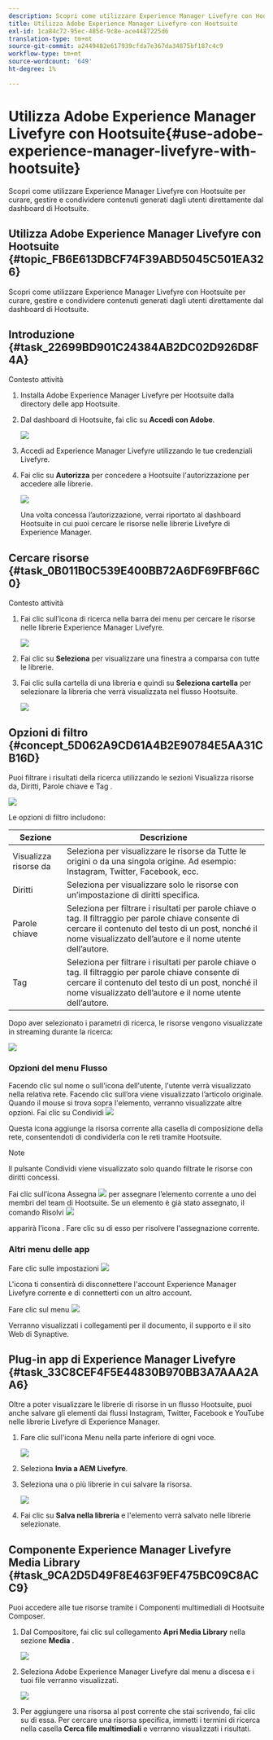 ```yaml
---
description: Scopri come utilizzare Experience Manager Livefyre con Hootsuite per curare, gestire e condividere contenuti generati dagli utenti direttamente dal dashboard di Hootsuite.
title: Utilizza Adobe Experience Manager Livefyre con Hootsuite
exl-id: 1ca84c72-95ec-485d-9c8e-ace4487225d6
translation-type: tm+mt
source-git-commit: a2449482e617939cfda7e367da34875bf187c4c9
workflow-type: tm+mt
source-wordcount: '649'
ht-degree: 1%

---
```


# Utilizza Adobe Experience Manager Livefyre con Hootsuite{#use-adobe-experience-manager-livefyre-with-hootsuite}

Scopri come utilizzare Experience Manager Livefyre con Hootsuite per curare, gestire e condividere contenuti generati dagli utenti direttamente dal dashboard di Hootsuite.

## Utilizza Adobe Experience Manager Livefyre con Hootsuite {#topic_FB6E613DBCF74F39ABD5045C501EA326}

Scopri come utilizzare Experience Manager Livefyre con Hootsuite per curare, gestire e condividere contenuti generati dagli utenti direttamente dal dashboard di Hootsuite.

## Introduzione {#task_22699BD901C24384AB2DC02D926D8F4A}

Contesto attività

1. Installa Adobe Experience Manager Livefyre per Hootsuite dalla directory delle app Hootsuite.

1. Dal dashboard di Hootsuite, fai clic su **Accedi con Adobe**.

   ![](assets/hootsuite-login.png)

1. Accedi ad Experience Manager Livefyre utilizzando le tue credenziali Livefyre.
1. Fai clic su **Autorizza** per concedere a Hootsuite l&#39;autorizzazione per accedere alle librerie.

   ![](assets/hootsuite-authorize.png)

   Una volta concessa l’autorizzazione, verrai riportato al dashboard Hootsuite in cui puoi cercare le risorse nelle librerie Livefyre di Experience Manager.

## Cercare risorse {#task_0B011B0C539E400BB72A6DF69FBF66C0}

Contesto attività

1. Fai clic sull’icona di ricerca nella barra dei menu per cercare le risorse nelle librerie Experience Manager Livefyre.

   ![](assets/hootsuite-search.png)

1. Fai clic su **Seleziona** per visualizzare una finestra a comparsa con tutte le librerie.
1. Fai clic sulla cartella di una libreria e quindi su **Seleziona cartella** per selezionare la libreria che verrà visualizzata nel flusso Hootsuite.

   ![](assets/hootsuite-select.png)

## Opzioni di filtro {#concept_5D062A9CD61A4B2E90784E5AA31CB16D}

Puoi filtrare i risultati della ricerca utilizzando le sezioni Visualizza risorse da, Diritti, Parole chiave e Tag .

![](assets/hootsuite-filters.png)

Le opzioni di filtro includono:

| Sezione | Descrizione |
|--- |--- |
| Visualizza risorse da | Seleziona per visualizzare le risorse da Tutte le origini o da una singola origine. Ad esempio: Instagram, Twitter, Facebook, ecc. |
| Diritti | Seleziona per visualizzare solo le risorse con un’impostazione di diritti specifica. |
| Parole chiave | Seleziona per filtrare i risultati per parole chiave o tag. Il filtraggio per parole chiave consente di cercare il contenuto del testo di un post, nonché il nome visualizzato dell’autore e il nome utente dell’autore. |
| Tag | Seleziona per filtrare i risultati per parole chiave o tag. Il filtraggio per parole chiave consente di cercare il contenuto del testo di un post, nonché il nome visualizzato dell’autore e il nome utente dell’autore. |

Dopo aver selezionato i parametri di ricerca, le risorse vengono visualizzate in streaming durante la ricerca:

![](assets/hootsuite-stream.png)

### Opzioni del menu Flusso

Facendo clic sul nome o sull&#39;icona dell&#39;utente, l&#39;utente verrà visualizzato nella relativa rete. Facendo clic sull’ora viene visualizzato l’articolo originale. Quando il mouse si trova sopra l&#39;elemento, verranno visualizzate altre opzioni. Fai clic su Condividi ![](assets/share.png)

Questa icona aggiunge la risorsa corrente alla casella di composizione della rete, consentendoti di condividerla con le reti tramite Hootsuite.

>[!NOTE]
>
>Il pulsante Condividi viene visualizzato solo quando filtrate le risorse con diritti concessi.

Fai clic sull’icona Assegna ![](assets/assign.png) per assegnare l’elemento corrente a uno dei membri del team di Hootsuite. Se un elemento è già stato assegnato, il comando Risolvi ![](assets/resolve.png)

apparirà l’icona . Fare clic su di esso per risolvere l&#39;assegnazione corrente.

### Altri menu delle app

Fare clic sulle impostazioni ![](assets/settings.png)

L&#39;icona ti consentirà di disconnettere l&#39;account Experience Manager Livefyre corrente e di connetterti con un altro account.

Fare clic sul menu ![](assets/menu.png)

Verranno visualizzati i collegamenti per il documento, il supporto e il sito Web di Synaptive.

## Plug-in app di Experience Manager Livefyre {#task_33C8CEF4F5E44830B970BB3A7AAA2AA6}

Oltre a poter visualizzare le librerie di risorse in un flusso Hootsuite, puoi anche salvare gli elementi dai flussi Instagram, Twitter, Facebook e YouTube nelle librerie Livefyre di Experience Manager.

1. Fare clic sull&#39;icona Menu nella parte inferiore di ogni voce.

   ![](assets/hootsuite-menu-icon.png)

1. Seleziona **Invia a AEM Livefyre**.
1. Seleziona una o più librerie in cui salvare la risorsa.

   ![](assets/hootsuite-save.png)

1. Fai clic su **Salva nella libreria** e l&#39;elemento verrà salvato nelle librerie selezionate.

## Componente Experience Manager Livefyre Media Library {#task_9CA2D5D49F8E463F9EF475BC09C8ACC9}

Puoi accedere alle tue risorse tramite i Componenti multimediali di Hootsuite Composer.

1. Dal Compositore, fai clic sul collegamento **Apri Media Library** nella sezione **Media** .

   ![](assets/hootsuite-open-media-library.png)

1. Seleziona Adobe Experience Manager Livefyre dal menu a discesa e i tuoi file verranno visualizzati.

   ![](assets/hootsuite-aem-files.png)

1. Per aggiungere una risorsa al post corrente che stai scrivendo, fai clic su di essa. Per cercare una risorsa specifica, immetti i termini di ricerca nella casella **Cerca file multimediali** e verranno visualizzati i risultati.
